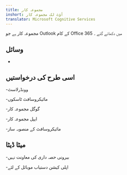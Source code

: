 ```yaml
---
title: مجموعہ کار
inshort: آؤٹ لک مجموعہ کار
translator: Microsoft Cognitive Services
---
```


مجموعہ کار ہے جو Outlook کے کام Office 365 میں دکھائے گئے ۔

وسائل
---------

-   

اسی طرح کی درخواستیں
--------------------

-وونڈرلاسٹ

-مائیکروسافٹ ٹاسکوں

-گوگل مجموعہ کار

-ایپل مجموعہ کار

-مائیکروسافٹ کے منصوبہ ساز

میٹا ڈیٹا
--------

-بیرونی حصہ داری کی معاونت نہیں

-اپلی کیشن دستیاب موبائل کے لئے


